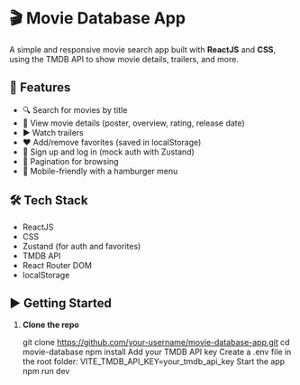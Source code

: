# 🎬 Movie Database App

A simple and responsive movie search app built with **ReactJS** and **CSS**, using the TMDB API to show movie details, trailers, and more.

## 🚀 Features

- 🔍 Search for movies by title
- 📄 View movie details (poster, overview, rating, release date)
- ▶️ Watch trailers
- ❤️ Add/remove favorites (saved in localStorage)
- 🔐 Sign up and log in (mock auth with Zustand)
- 📄 Pagination for browsing
- 📱 Mobile-friendly with a hamburger menu

## 🛠 Tech Stack

- ReactJS
- CSS
- Zustand (for auth and favorites)
- TMDB API
- React Router DOM
- localStorage

## ▶️ Getting Started

1. **Clone the repo**

   git clone https://github.com/your-username/movie-database-app.git
   cd movie-database
   npm install
   Add your TMDB API key
   Create a .env file in the root folder:
   VITE_TMDB_API_KEY=your_tmdb_api_key
   Start the app
   npm run dev
